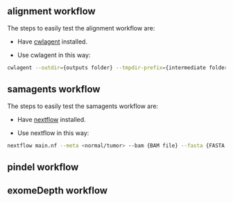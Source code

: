 ## alignment workflow

The steps to easily test the alignment workflow are:

- Have [cwlagent](https://github.com/common-workflow-language/cwlagent) installed.

- Use cwlagent in this way:

```bash
cwlagent --outdir={outputs folder} --tmpdir-prefix={intermediate folder} --tmp-outdir-prefix={intermediate folder} alignment/workflow.cwl alignment/{normal/tumor}_workflow.yml
```

## samagents workflow

The steps to easily test the samagents workflow are:

- Have [nextflow](https://www.nextflow.io/) installed.

- Use nextflow in this way:

```bash
nextflow main.nf --meta <normal/tumor> --bam {BAM file} --fasta {FASTA file} -profile <docker/singularity>
```

## pindel workflow


## exomeDepth workflow

